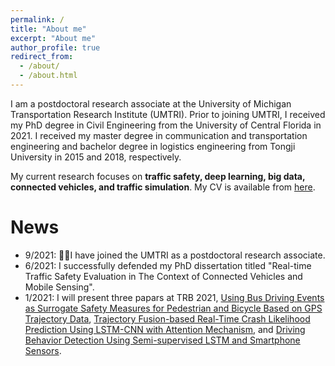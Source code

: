 ```yaml
---
permalink: /
title: "About me"
excerpt: "About me"
author_profile: true
redirect_from: 
  - /about/
  - /about.html
---
```


I am a postdoctoral research associate at the University of Michigan Transportation Research Institute (UMTRI). Prior to joining UMTRI, I received my PhD degree in Civil Engineering from the University of Central Florida in 2021. I received my master degree in communication and transportation engineering and bachelor degree in logistics engineering from Tongji University in 2015 and 2018, respectively. 

My current research focuses on **traffic safety, deep learning, big data, connected vehicles, and traffic simulation**. My CV is available from [here](https://peili-sandman.github.io/files/cv_pei.pdf).

News
===

- 9/2021: I have joined the UMTRI as a postdoctoral research associate.
- 6/2021: I successfully defended my PhD dissertation titled "Real-time Traffic Safety Evaluation in The Context of Connected Vehicles and Mobile Sensing".
- 1/2021: I will present three papars at TRB 2021, [Using Bus Driving Events as Surrogate Safety Measures for Pedestrian and Bicycle Based on GPS Trajectory Data](https://ww6.aievolution.com/trbam2021/index.cfm?do=ev.viewEv&ev=4308), [Trajectory Fusion-based Real-Time Crash Likelihood Prediction Using LSTM-CNN with Attention Mechanism](https://ww6.aievolution.com/trbam2021/index.cfm?do=ev.viewEv&ev=4312), and [Driving Behavior Detection Using Semi-supervised LSTM and Smartphone Sensors](https://ww6.aievolution.com/trbam2021/index.cfm?do=ev.viewEv&ev=2308).

